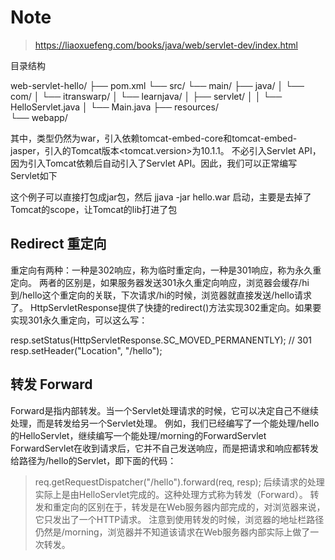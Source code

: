 # Note

> https://liaoxuefeng.com/books/java/web/servlet-dev/index.html

目录结构

web-servlet-hello/
├── pom.xml
└── src/
    └── main/
        ├── java/
        │   └── com/
        │       └── itranswarp/
        │           └── learnjava/
        │                ├── servlet/
        │                │    └── HelloServlet.java
        │                └── Main.java
        ├── resources/   
        └── webapp/      


其中，<packaging>类型仍然为war，引入依赖tomcat-embed-core和tomcat-embed-jasper，引入的Tomcat版本<tomcat.version>为10.1.1。
不必引入Servlet API，因为引入Tomcat依赖后自动引入了Servlet API。因此，我们可以正常编写Servlet如下

这个例子可以直接打包成jar包，然后 jjava -jar hello.war 启动，主要是去掉了Tomcat的scope，让Tomcat的lib打进了包

## Redirect 重定向

重定向有两种：一种是302响应，称为临时重定向，一种是301响应，称为永久重定向。
两者的区别是，如果服务器发送301永久重定向响应，浏览器会缓存/hi到/hello这个重定向的关联，下次请求/hi的时候，浏览器就直接发送/hello请求了。
HttpServletResponse提供了快捷的redirect()方法实现302重定向。如果要实现301永久重定向，可以这么写：

resp.setStatus(HttpServletResponse.SC_MOVED_PERMANENTLY); // 301
resp.setHeader("Location", "/hello");

## 转发 Forward

Forward是指内部转发。当一个Servlet处理请求的时候，它可以决定自己不继续处理，而是转发给另一个Servlet处理。
例如，我们已经编写了一个能处理/hello的HelloServlet，继续编写一个能处理/morning的ForwardServlet
ForwardServlet在收到请求后，它并不自己发送响应，而是把请求和响应都转发给路径为/hello的Servlet，即下面的代码：
> req.getRequestDispatcher("/hello").forward(req, resp);
后续请求的处理实际上是由HelloServlet完成的。这种处理方式称为转发（Forward）。
转发和重定向的区别在于，转发是在Web服务器内部完成的，对浏览器来说，它只发出了一个HTTP请求。
注意到使用转发的时候，浏览器的地址栏路径仍然是/morning，浏览器并不知道该请求在Web服务器内部实际上做了一次转发。